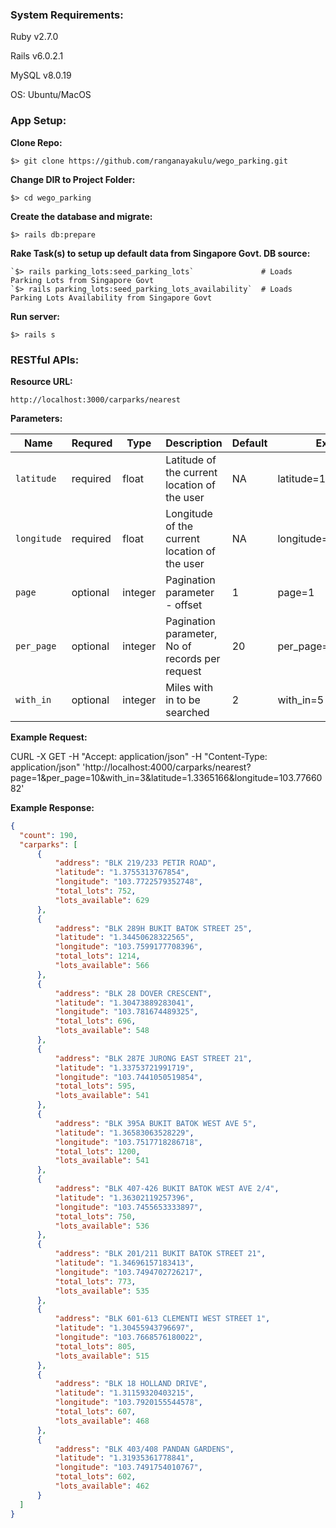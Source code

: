 ### System Requirements:
  Ruby v2.7.0
  
  Rails v6.0.2.1
  
  MySQL v8.0.19
  
  OS: Ubuntu/MacOS

### App Setup:

  **Clone Repo:**
  
  `$> git clone https://github.com/ranganayakulu/wego_parking.git`

  **Change DIR to Project Folder:**

  `$> cd wego_parking`

  **Create the database and migrate:**

  `$> rails db:prepare`

  **Rake Task(s) to setup up default data from Singapore Govt. DB source:**

    `$> rails parking_lots:seed_parking_lots`               # Loads Parking Lots from Singapore Govt
    `$> rails parking_lots:seed_parking_lots_availability`  # Loads Parking Lots Availability from Singapore Govt 


  **Run server:**

  `$> rails s`

### RESTful APIs:

  **Resource URL:**
  
    http://localhost:3000/carparks/nearest

  **Parameters:** 
  
  | Name | Requred | Type | Description | Default | Example |
  |------|-------|------|-------|------|-------|
  | `latitude`| required | float | Latitude of the current location of the user | NA | latitude=1.3365166 |
  | `longitude`| required | float | Longitude of the current location of the user | NA | longitude=103.7766082 |
  | `page`| optional | integer | Pagination parameter  - offset | 1 | page=1 |
  | `per_page`| optional | integer | Pagination parameter, No of records per request | 20 | per_page=1 |
  | `with_in`| optional | integer | Miles with in to be searched | 2 | with_in=5 |
  


  **Example Request:**

  CURL -X GET -H "Accept: application/json" -H "Content-Type: application/json"  'http://localhost:4000/carparks/nearest?page=1&per_page=10&with_in=3&latitude=1.3365166&longitude=103.7766082'


  **Example Response:**

  ```json
  {
    "count": 190,
    "carparks": [
        {
            "address": "BLK 219/233 PETIR ROAD",
            "latitude": "1.3755313767854",
            "longitude": "103.7722579352748",
            "total_lots": 752,
            "lots_available": 629
        },
        {
            "address": "BLK 289H BUKIT BATOK STREET 25",
            "latitude": "1.34450628322565",
            "longitude": "103.7599177708396",
            "total_lots": 1214,
            "lots_available": 566
        },
        {
            "address": "BLK 28 DOVER CRESCENT",
            "latitude": "1.30473889283041",
            "longitude": "103.781674489325",
            "total_lots": 696,
            "lots_available": 548
        },
        {
            "address": "BLK 287E JURONG EAST STREET 21",
            "latitude": "1.33753721991719",
            "longitude": "103.7441050519854",
            "total_lots": 595,
            "lots_available": 541
        },
        {
            "address": "BLK 395A BUKIT BATOK WEST AVE 5",
            "latitude": "1.36583063528229",
            "longitude": "103.7517718286718",
            "total_lots": 1200,
            "lots_available": 541
        },
        {
            "address": "BLK 407-426 BUKIT BATOK WEST AVE 2/4",
            "latitude": "1.36302119257396",
            "longitude": "103.7455653333897",
            "total_lots": 750,
            "lots_available": 536
        },
        {
            "address": "BLK 201/211 BUKIT BATOK STREET 21",
            "latitude": "1.34696157183413",
            "longitude": "103.7494702726217",
            "total_lots": 773,
            "lots_available": 535
        },
        {
            "address": "BLK 601-613 CLEMENTI WEST STREET 1",
            "latitude": "1.30455943796697",
            "longitude": "103.7668576180022",
            "total_lots": 805,
            "lots_available": 515
        },
        {
            "address": "BLK 18 HOLLAND DRIVE",
            "latitude": "1.31159320403215",
            "longitude": "103.7920155544578",
            "total_lots": 607,
            "lots_available": 468
        },
        {
            "address": "BLK 403/408 PANDAN GARDENS",
            "latitude": "1.31935361778841",
            "longitude": "103.7491754010767",
            "total_lots": 602,
            "lots_available": 462
        }
    ]
}
```
